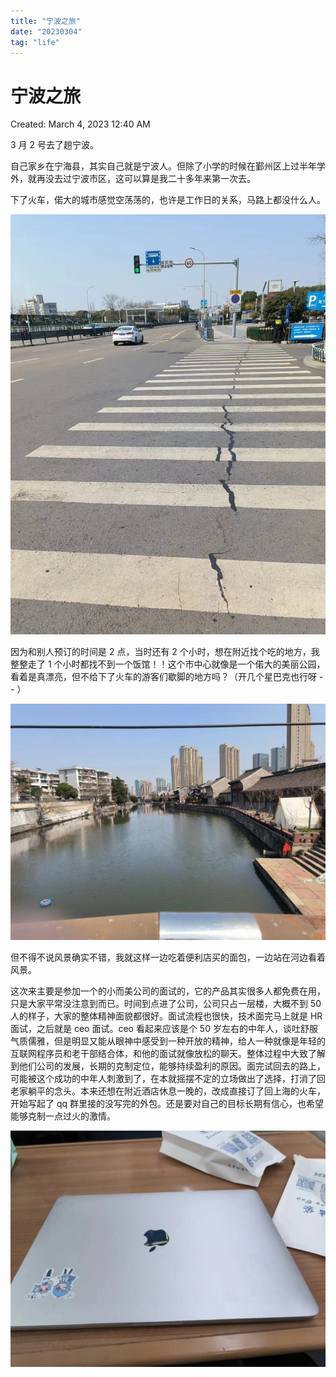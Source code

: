 ```yaml
---
title: "宁波之旅"
date: "20230304"
tag: "life"
---
```


# 宁波之旅

Created: March 4, 2023 12:40 AM

3 月 2 号去了趟宁波。

自己家乡在宁海县，其实自己就是宁波人。但除了小学的时候在鄞州区上过半年学外，就再没去过宁波市区，这可以算是我二十多年来第一次去。

下了火车，偌大的城市感觉空荡荡的，也许是工作日的关系，马路上都没什么人。

![1601677861866_.pic.jpg](../宁波之旅/1601677861866_.pic.jpg)

因为和别人预订的时间是 2 点，当时还有 2 个小时，想在附近找个吃的地方，我整整走了 1 个小时都找不到一个饭馆！！这个市中心就像是一个偌大的美丽公园，看着是真漂亮，但不给下了火车的游客们歇脚的地方吗？（开几个星巴克也行呀 - - ）

![1611677861866_.pic.jpg](../宁波之旅/1611677861866_.pic.jpg)

但不得不说风景确实不错，我就这样一边吃着便利店买的面包，一边站在河边看着风景。

这次来主要是参加一个的小而美公司的面试的，它的产品其实很多人都免费在用，只是大家平常没注意到而已。时间到点进了公司，公司只占一层楼，大概不到 50 人的样子，大家的整体精神面貌都很好。面试流程也很快，技术面完马上就是 HR 面试，之后就是 ceo 面试。ceo 看起来应该是个 50 岁左右的中年人，谈吐舒服气质儒雅，但是明显又能从眼神中感受到一种开放的精神，给人一种就像是年轻的互联网程序员和老干部结合体，和他的面试就像放松的聊天。整体过程中大致了解到他们公司的发展，长期的克制定位，能够持续盈利的原因。面完试回去的路上，可能被这个成功的中年人刺激到了，在本就摇摆不定的立场做出了选择，打消了回老家躺平的念头。本来还想在附近酒店休息一晚的，改成直接订了回上海的火车，开始写起了 qq 群里接的没写完的外包。还是要对自己的目标长期有信心，也希望能够克制一点过火的激情。

![1621677861867_.pic.jpg](../宁波之旅/1621677861867_.pic.jpg)
